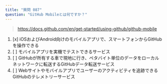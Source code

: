 ```yaml
---
title: "質問 087"
question: "GitHub Mobileとは何ですか？"
---
```



> https://docs.github.com/en/get-started/using-github/github-mobile
1. [x] iOSおよびAndroid向けのモバイルアプリで、スマートフォンからGitHubを操作できる
1. [ ] モバイルアプリを実機でテストできるサービス
1. [ ] GitHubが所有する車で現地に行き、ペタバイト単位のデータをローカルネットワークに転送するGitHubデータ転送サービス
1. [ ] Webサイトやモバイルアプリでユーザーのアクティビティを追跡できるGitHubのテレメトリーサービス